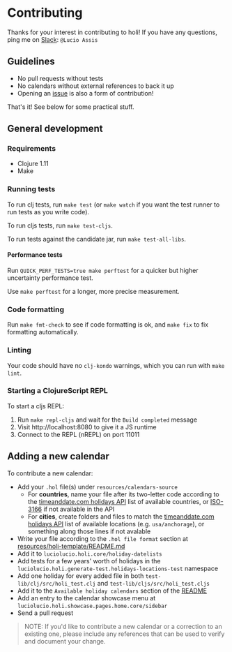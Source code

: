 # Contributing

Thanks for your interest in contributing to holi! If you have any questions, ping me on [Slack](http://clojurians.slack.com): `@Lucio Assis`

## Guidelines

* No pull requests without tests
* No calendars without external references to back it up
* Opening an [issue](https://github.com/luciolucio/holi/issues) is also a form of contribution!

That's it! See below for some practical stuff.

## General development

### Requirements

* Clojure 1.11
* Make

### Running tests

To run clj tests, run `make test` (or `make watch` if you want the test runner to run tests as you write code).

To run cljs tests, run `make test-cljs`.

To run tests against the candidate jar, run `make test-all-libs`.

#### Performance tests

Run `QUICK_PERF_TESTS=true make perftest` for a quicker but higher uncertainty performance test.

Use `make perftest` for a longer, more precise measurement.

### Code formatting

Run `make fmt-check` to see if code formatting is ok, and `make fix` to fix formatting automatically.

### Linting

Your code should have no `clj-kondo` warnings, which you can run with `make lint`.

### Starting a ClojureScript REPL
To start a cljs REPL:

1. Run `make repl-cljs` and wait for the `Build completed` message
2. Visit http://localhost:8080 to give it a JS runtime
3. Connect to the REPL (nREPL) on port 11011

## Adding a new calendar

To contribute a new calendar:

* Add your `.hol` file(s) under `resources/calendars-source`
  * For **countries**, name your file after its two-letter code according to the [timeanddate.com holidays API](https://dev.timeanddate.com/docs/available-countries) list of available countries, or [ISO-3166](https://en.wikipedia.org/wiki/ISO_3166-1_alpha-2) if not available in the API
  * For **cities**, create folders and files to match the [timeanddate.com holidays API](https://dev.timeanddate.com/docs/available-locations) list of available locations (e.g. `usa/anchorage`), or something along those lines if not avalable
* Write your file according to the `.hol file format` section at [resources/holi-template/README.md](resources/holi-template/README.md#hol-file-format)
* Add it to `luciolucio.holi.core/holiday-datelists`
* Add tests for a few years' worth of holidays in the `luciolucio.holi.generate-test.holidays-locations-test` namespace
* Add one holiday for every added file in both `test-lib/clj/src/holi_test.clj` and `test-lib/cljs/src/holi_test.cljs`
* Add it to the `Available holiday calendars` section of the [README](README.md#available-holiday-calendars)
* Add an entry to the calendar showcase menu at `luciolucio.holi.showcase.pages.home.core/sidebar`
* Send a pull request

> NOTE: If you'd like to contribute a new calendar or a correction to an existing one, please
include any references that can be used to verify and document your change.
